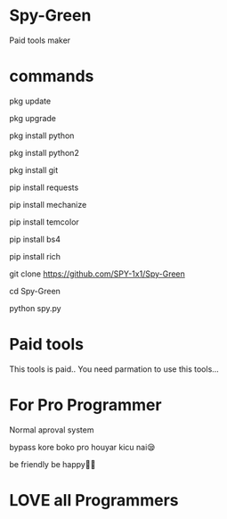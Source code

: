 # Spy-Green
Paid tools maker

# commands

pkg update 

pkg upgrade 

pkg install python 

pkg install python2

pkg install git

pip install requests 

pip install mechanize 

pip install temcolor

pip install bs4

pip install rich

git clone https://github.com/SPY-1x1/Spy-Green

cd Spy-Green

python spy.py 

# Paid tools 

This tools is paid..
You need parmation to use this tools...

# For Pro Programmer

Normal aproval system 

bypass kore boko pro houyar kicu nai😪

be friendly be happy💖💖

# LOVE all Programmers
